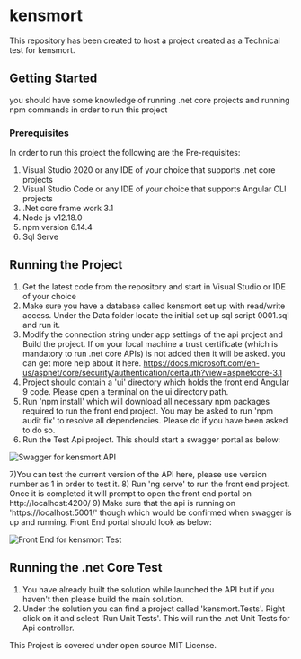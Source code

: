 # kensmort
This repository has been created to host a project created as a Technical test for kensmort.

## Getting Started
you should have some knowledge of running .net core projects and running npm commands in order to run this project

### Prerequisites
In order to run this project the following are the Pre-requisites:
1) Visual Studio 2020 or any IDE of your choice that supports .net core projects
2) Visual Studio Code or any IDE of your choice that supports Angular CLI projects
3) .Net core frame work 3.1
4) Node js v12.18.0
5) npm version 6.14.4
6) Sql Serve

## Running the Project
1) Get the latest code from the repository and start in Visual Studio or IDE of your choice
2) Make sure you have a database called kensmort set up with read/write access. Under the Data folder locate the initial set up sql script 0001.sql and run it.
3) Modify the connection string under app settings of the api project and Build the project. If on your local machine a trust certificate (which is mandatory to run .net core APIs) is not added then it will be asked. 
you can get more help about it here. https://docs.microsoft.com/en-us/aspnet/core/security/authentication/certauth?view=aspnetcore-3.1
4) Project should contain a 'ui' directory which holds the front end Angular 9 code. Please open a terminal on the ui directory path.
5) Run 'npm install' which will download all necessary npm packages required to run the front end project. You may be asked to run 'npm audit fix' to resolve all dependencies.
Please do if you have been asked to do so.
6) Run the Test Api project. This should start a swagger portal as below:

![Swagger for kensmort API](http://samlad.co.uk/clientimages/kensmort/swagger.png)

7)You can test the current version of the API here, please use version number as 1 in order to test it.
8) Run 'ng serve' to run the front end project. Once it is completed it will prompt to open the front end portal on http://localhost:4200/
9) Make sure that the api is running on 'https://localhost:5001/' though which would be confirmed when swagger is up and running. Front End portal should look as below:

![Front End for kensmort Test](http://samlad.co.uk/clientimages/kensmort/ui.png)

## Running the .net Core Test
1) You have already built the solution while launched the API but if you haven't then please build the main solution.
2) Under the solution you can find a project called 'kensmort.Tests'. Right click on it and select 'Run Unit Tests'. This will run the .net Unit Tests for Api controller.






This Project is covered under open source MIT License.
